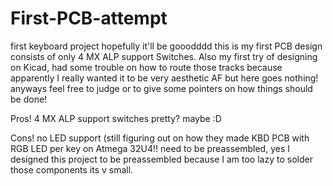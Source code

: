 # First-PCB-attempt
first keyboard project hopefully it'll be gooodddd
this is my first PCB design consists of only 4 MX ALP support Switches.
Also my first try of designing on Kicad, had some trouble on how to route those tracks
because apparently I really wanted it to be very aesthetic AF but here goes nothing!
anyways feel free to judge or to give some pointers on how things should be done!

Pros!
4 MX ALP support switches
pretty? maybe :D

Cons!
no LED support (still figuring out on how they made KBD PCB with RGB LED per key on Atmega 32U4!!
need to be preassembled, yes I designed this project to be preassembled because I am too lazy to solder those components its v small.
